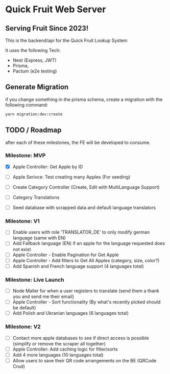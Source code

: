 # Quick Fruit Web Server
## Serving Fruit Since 2023!

This is the backend/api for the Quick Fruit Lookup System

It uses the following Tech:
- Nest (Express, JWT)
- Prisma,
- Pactum (e2e testing)

## Generate Migration

if you change something in the prisma schema, create a migration with the following command:

```bash
yarn migration:dev:create
```


## TODO / Roadmap

after each of these milestones, the FE will be developed to consume.

### Milestone: MVP
- [x] Apple Controller: Get Apple by ID
- [ ] Apple Serivce: Test creating many Apples (For seeding)
- [ ] Create Category Controller (Create, Edit with MultiLanguage Support)
- [ ] Category Translations
- [ ] Seed database with scrapped data and default language translators


### Milestone: V1
- [ ] Enable users with role 'TRANSLATOR_DE' to only modify german language (same with EN)
- [ ] Add Fallback language (EN) if an apple for the language requested does not exist
- [ ] Apple Controller - Enable Pagination for Get Apple
- [ ] Apple Controller - Add filters to Get All Apples (category, size, color?)
- [ ] Add Spanish and French language support (4 languages total)

### Milestone: Live Launch
- [ ] Node Mailer for when a user registers to translate (send them a thank you and send me their email)
- [ ] Apple Controller - Sort functionality (By what's recently picked should be default)
- [ ] Add Polish and Ukranian languages (6 languages total)

### Milestone: V2
- [ ] Contact more apple databases to see if direct access is possible (simplify or remove the scraper all together)
- [ ] Apple Controller: Add caching logic for filter/sorts
- [ ] Add 4 more languages (10 languages total)
- [ ] Allow users to save their QR code arrangements on the BE (QRCode Crud)
